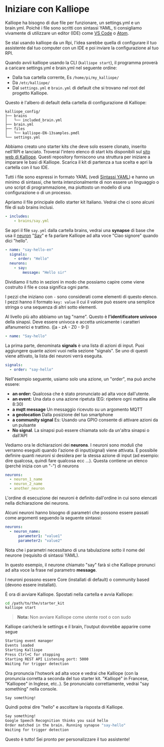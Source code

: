 # Iniziare con Kalliope

Kalliope ha bisogno di due file per funzionare, un settings.yml e un brain.yml. Poiché i file sono scritti con sintassi YAML, ti consigliamo vivamente di utilizzare un editor (IDE) come  [VS Code](https://code.visualstudio.com/) o [Atom](https://atom.io/).

Se stai usando kalliope da un Rpi, l'idea sarebbe quella di configurare il tuo assistente dal tuo computer con un IDE e poi inviare la configurazione al tuo RPI.

Quando avvii kalliope usando la CLI (`kalliope start`), il programma proverà a caricare settings.yml e brain.yml nel seguente ordine:

- Dalla tua cartella corrente, Es `/home/pi/my_kalliope/`
- Da `/etc/kalliope/`
- Dal `settings.yml` e `brain.yml` di default che si trovano nel root del progetto Kalliope.

Questo è l'albero di default della cartella di configurazione di Kalliope:
```
kalliope_config/
├── brains
│   └── included_brain.yml
├── brain.yml
├── files
│   └── kalliope-EN-13samples.pmdl
└── settings.yml
```

Abbiamo creato uno starter kits che deve solo essere clonato, inserito nell'RPI e lanciato. Troverai l'intero elenco di start kits disponibili sul [sito web di Kalliope](https://kalliope-project.github.io/starter_kit.html).
Questi repository forniscono una struttura per iniziare a imparare le basi di Kalliope.
Scarica il kit di partenza a tua scelta e apri la cartella con il tuo IDE.

Tutti i file sono espressi in formato YAML (vedi [Sintassi YAML](https://learnxinyminutes.com/docs/yaml/)) e hanno un minimo di sintassi, che tenta intenzionalmente di non essere un linguaggio o uno script di programmazione,
ma piuttosto un modello di una configurazione o di un processo.

Apriamo il file principale dello starter kit Italiano. Vedrai che ci sono alcuni file di sub brains inclusi.
```yaml
- includes:
    - brains/say.yml
```

Se apri il file `say.yml` dalla cartella brains, vedrai una **synapse** di base che usa il [neuron](brain/brain.md#neurons) "[Say](brain/neurons/say)" e fa parlare Kalliope ad alta voce "Ciao signore" quando dici "hello".
```yaml
- name: "say-hello-en"
  signals:
    - order: "Hello"
  neurons:
    - say:
        message: "Hello sir"
```

Dividiamo il tutto in sezioni in modo che possiamo capire come viene costruito il file e cosa significa ogni parte.

I pezzi che iniziano con ```-``` sono considerati come elementi di questo elenco. I pezzi hanno il formato ```key: value``` il cui il valore può essere una semplice stringa o una sequenza di altri sotto elementi.

Al livello più alto abbiamo un tag "name". Questo è **l'identificatore univoco** della sinapsi. Deve essere univoca e accetta unicamente i caratteri alfanumerici e trattino. ([a - zA - Z0 - 9\-])
```yaml
- name: "Say-hello"
```

La prima parte, denominata **signals** è una lista di azioni di input.
Puoi aggiungere quante azioni vuoi nella sezione "signals". Se uno di questi viene attivato, la lista dei neuroni verrà eseguita.
```yaml
signals:
  - order: "say-hello"
```

Nell'esempio seguente, usiamo solo una azione, un "order", ma può anche essere:

- **an order:** Qualcosa che è stato pronunciato ad alta voce dall'utente.
- **an event:** Una data o una azione ripetuta (EG: ripetere ogni mattina alle 8:30)
- **a mqtt message** Un messaggio ricevuto su un argomento MQTT
- **a geolocation** Dalla posizione del tuo smartphone
- **a community signal** Es: Usando una GPIO consente di attivare azioni da un pulsante
- **No signal**. La sinapsi può essere chiamata solo da un'altra sinapsi o dall'API

Vediamo ora le dichiarazioni dei **neurons**. I neuroni sono moduli che verranno eseguiti quando l'azione di input(signal) viene attivata. È possibile definire quanti neuroni si desidera per la stessa azione di input (ad esempio: dire qualcosa, quindi fare qualcosa ecc ...). Questa contiene un elenco (perché inizia con un "-") di neurons
```yaml
neurons:
  - neuron_1_name
  - neuron_2_name
  - another_neuron
```

L'ordine di esecuzione dei neuroni è definito dall'ordine in cui sono elencati nella dichiarazione dei neurons.

Alcuni neuroni hanno bisogno di parametri che possono essere passati come argomenti seguendo la seguente sintassi:
```yaml
neurons:
  - neuron_name:
      parameter1: "value1"
      parameter2: "value2"
```
Nota che i parametri necessitano di una tabulazione sotto il nome del neurone (requisito di sintassi YAML).

In questo esempio, il neurone chiamato "say" farà sì che Kalliope pronunci ad alta voce la frase nel parametro **message**.

I neuroni possono essere Core (installati di default) o community based (devono essere installati).

È ora di avviare Kalliope. Spostati nella cartella e avvia Kalliope:
```bash
cd /path/to/the/starter_kit
kalliope start
```
> **Nota:** Non avviare Kalliope come utente root o con sudo

Kalliope caricherà le settings e il brain, l'output dovrebbe apparire come segue
```bash
Starting event manager
Events loaded
Starting Kalliope
Press Ctrl+C for stopping
Starting REST API Listening port: 5000
Waiting for trigger detection
```

Ora pronuncia l'hotwork ad alta voce e vedrai che Kalliope (con la pronuncia corretta a seconda del tuo starter kit. "Kalliopé" in Francese, "Kalliopee" in Inglese, etc..).
Se pronunciato correttamente, vedrai "say something" nella console.
```bash
Say something!
```

Quindi potrai dire "hello" e ascoltare la risposta di Kalliope.
```bash
Say something!
Google Speech Recognition thinks you said hello
Order matched in the brain. Running synapse "say-hello"
Waiting for trigger detection
```

Questo è tutto! Sei pronto per personalizzare il tuo assistente!

